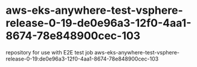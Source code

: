 # aws-eks-anywhere-test-vsphere-release-0-19-de0e96a3-12f0-4aa1-8674-78e848900cec-103
repository for use with E2E test job aws-eks-anywhere-test-vsphere-release-0-19:de0e96a3-12f0-4aa1-8674-78e848900cec-103
